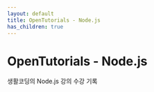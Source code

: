 ```yaml
---
layout: default
title: OpenTutorials - Node.js
has_children: true
---
```


# OpenTutorials - Node.js

생활코딩의 Node.js 강의 수강 기록